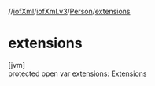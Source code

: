 //[iofXml](../../../index.md)/[iofXml.v3](../index.md)/[Person](index.md)/[extensions](extensions.md)

# extensions

[jvm]\
protected open var [extensions](extensions.md): [Extensions](../-extensions/index.md)

